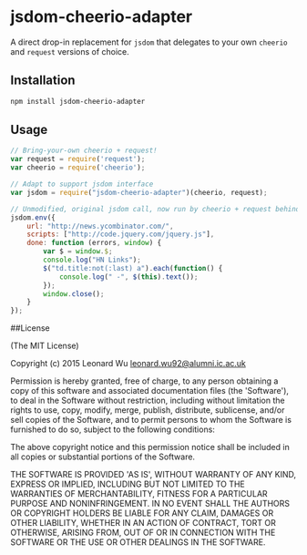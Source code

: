 # jsdom-cheerio-adapter

A direct drop-in replacement for ``jsdom`` that delegates to your own ``cheerio`` and ``request`` versions of choice.


## Installation

```sh
npm install jsdom-cheerio-adapter
``` 

## Usage
```js
// Bring-your-own cheerio + request!
var request = require('request');
var cheerio = require('cheerio');

// Adapt to support jsdom interface
var jsdom = require("jsdom-cheerio-adapter")(cheerio, request);

// Unmodified, original jsdom call, now run by cheerio + request behind the scene
jsdom.env({
	url: "http://news.ycombinator.com/",
	scripts: ["http://code.jquery.com/jquery.js"],
	done: function (errors, window) {
		var $ = window.$;
		console.log("HN Links");
		$("td.title:not(:last) a").each(function() {
			console.log(" -", $(this).text());
		});
		window.close();
	}
});
```


##License

(The MIT License)

Copyright (c) 2015 Leonard Wu <leonard.wu92@alumni.ic.ac.uk>

Permission is hereby granted, free of charge, to any person obtaining a copy of this software and associated documentation files (the 'Software'), to deal in the Software without restriction, including without limitation the rights to use, copy, modify, merge, publish, distribute, sublicense, and/or sell copies of the Software, and to permit persons to whom the Software is furnished to do so, subject to the following conditions:

The above copyright notice and this permission notice shall be included in all copies or substantial portions of the Software.

THE SOFTWARE IS PROVIDED 'AS IS', WITHOUT WARRANTY OF ANY KIND, EXPRESS OR IMPLIED, INCLUDING BUT NOT LIMITED TO THE WARRANTIES OF MERCHANTABILITY, FITNESS FOR A PARTICULAR PURPOSE AND NONINFRINGEMENT. IN NO EVENT SHALL THE AUTHORS OR COPYRIGHT HOLDERS BE LIABLE FOR ANY CLAIM, DAMAGES OR OTHER LIABILITY, WHETHER IN AN ACTION OF CONTRACT, TORT OR OTHERWISE, ARISING FROM, OUT OF OR IN CONNECTION WITH THE SOFTWARE OR THE USE OR OTHER DEALINGS IN THE SOFTWARE.

